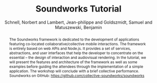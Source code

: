 --- 
title: "Soundworks Tutorial" 
abstract: "The Soundworks framework is dedicated to the development of applications featuring co-located collaborative/collective mobile interactions. The framework is entirely based on web APIs and Node.js. It provides a set of services, abstractions, and user interfaces that help the developer to concentrate on the essential – the design of interaction and audiovisual rendering. In the tutorial, we will present the features and architecture of the framework as well as some examples before guiding the attendees through the implementation of a simple application. The workshop will conclude with a brief collective performance. Soundworks on GitHub: https://github.com/collective-soundworks/soundworks" 
address: "Atlanta, GA, USA" 
author: "Schnell, Norbert and Lambert, Jean-philippe and Goldszmidt, Samuel and Matuszewski, Benjamin"
webAuthor: "Norbert Schnell, Jean-philippe Lambert, Samuel Goldszmidt, Benjamin Matuszewski" 
booktitle: "Proceedings of the International Web Audio Conference" 
editor: "Freeman, Jason and Lerch, Alexander and Paradis, Matthew" 
month: "April"
pages: "" 
publisher: "Georgia Tech" 
series: "WAC '16"
track: "Tutorial"  
year: "2016" 
id: "2016_EA_tut3" 
tags: year2016
media: none 
pdflink: /_data/papers/pdf/2016/2016_tut3.pdf
ISSN: 2663-5844
---